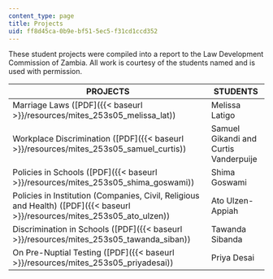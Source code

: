 ```yaml
---
content_type: page
title: Projects
uid: ff8d45ca-0b9e-bf51-5ec5-f31cd1ccd352
---
```


These student projects were compiled into a report to the Law Development Commission of Zambia. All work is courtesy of the students named and is used with permission.

| PROJECTS | STUDENTS |
| --- | --- |
| Marriage Laws ([PDF]({{< baseurl >}}/resources/mites_253s05_melissa_lat)) | Melissa Latigo |
| Workplace Discrimination ([PDF]({{< baseurl >}}/resources/mites_253s05_samuel_curtis)) | Samuel Gikandi and Curtis Vanderpuije |
| Policies in Schools ([PDF]({{< baseurl >}}/resources/mites_253s05_shima_goswami)) | Shima Goswami |
| Policies in Institution (Companies, Civil, Religious and Health) ([PDF]({{< baseurl >}}/resources/mites_253s05_ato_ulzen)) | Ato Ulzen-Appiah |
| Discrimination in Schools ([PDF]({{< baseurl >}}/resources/mites_253s05_tawanda_siban)) | Tawanda Sibanda |
| On Pre-Nuptial Testing ([PDF]({{< baseurl >}}/resources/mites_253s05_priyadesai)) | Priya Desai